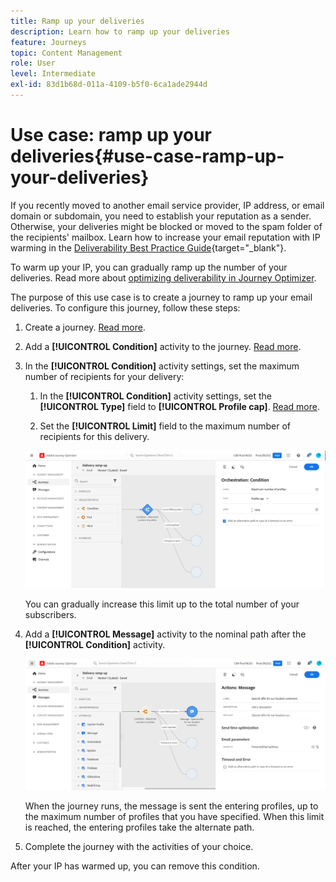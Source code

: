 ```yaml
---
title: Ramp up your deliveries
description: Learn how to ramp up your deliveries
feature: Journeys
topic: Content Management
role: User
level: Intermediate
exl-id: 83d1b68d-011a-4109-b5f0-6ca1ade2944d
---
```

# Use case: ramp up your deliveries{#use-case-ramp-up-your-deliveries}

If you recently moved to another email service provider, IP address, or email domain or subdomain, you need to establish your reputation as a sender. Otherwise, your deliveries might be blocked or moved to the spam folder of the recipients' mailbox. Learn how to increase your email reputation with IP warming in the [Deliverability Best Practice Guide](https://experienceleague.adobe.com/docs/deliverability-learn/deliverability-best-practice-guide/additional-resources/generic-resources/increase-reputation-with-ip-warming.html){target="_blank"}.

To warm up your IP, you can gradually ramp up the number of your deliveries. Read more about [optimizing deliverability in Journey Optimizer](../deliverability.md).

The purpose of this use case is to create a journey to ramp up your email deliveries. To configure this journey, follow these steps:

1. Create a journey. [Read more](journey-gs.md).

1. Add a **[!UICONTROL Condition]** activity to the journey. [Read more](condition-activity.md).

1. In the **[!UICONTROL Condition]** activity settings, set the maximum number of recipients for your delivery:

   1. In the **[!UICONTROL Condition]** activity settings, set the **[!UICONTROL Type]** field to **[!UICONTROL Profile cap]**. [Read more](condition-activity.md#profile_cap).

   1. Set the **[!UICONTROL Limit]** field to the maximum number of recipients for this delivery.

    ![](../assets/profile-cap-condition.png)

      You can gradually increase this limit up to the total number of your subscribers.

1. Add a **[!UICONTROL Message]** activity to the nominal path after the **[!UICONTROL Condition]** activity.

    ![](../assets/ramp-up-deliveries-message.png)

    When the journey runs, the message is sent the entering profiles, up to the maximum number of profiles that you have specified. When this limit is reached, the entering profiles take the alternate path.

1. Complete the journey with the activities of your choice.

After your IP has warmed up, you can remove this condition.
